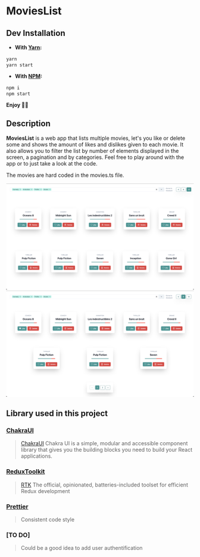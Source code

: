 # MoviesList

## Dev Installation

- **With [Yarn](https://classic.yarnpkg.com/en/docs/install/#mac-stable):**

```
yarn
yarn start
```

- **With [NPM](https://www.npmjs.com/get-npm):**

```
npm i
npm start
```

**Enjoy 🎸🎉**

## Description

**MoviesList** is a web app that lists multiple movies, let's you like or delete some and shows the amount of likes and dislikes given to each movie. It also allows you to filter the list by number of elements displayed in the screen, a pagination and by categories. Feel free to play around with the app or to just take a look at the code.

The movies are hard coded in the movies.ts file.

![ScreenShot1](public/screenshot1.png)
![ScreenShot2](public/screenshot2.png)

## Library used in this project

### [ChakraUI](https://chakra-ui.com/)

> [ChakraUI](https://chakra-ui.com/) Chakra UI is a simple, modular and accessible component library that gives you the building blocks you need to build your React applications.

### [ReduxToolkit](https://redux-toolkit.js.org/)

> [RTK](https://redux-toolkit.js.org/) The official, opinionated, batteries-included toolset for efficient Redux development

### [Prettier](https://github.com/prettier/prettier#readme)

> Consistent code style

### [TO DO]

> Could be a good idea to add user authentification
